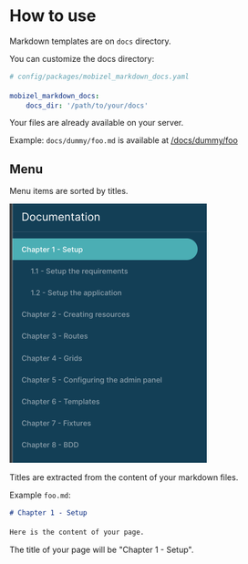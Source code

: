 # How to use

Markdown templates are on `docs` directory.

You can customize the docs directory: 

```yaml
# config/packages/mobizel_markdown_docs.yaml

mobizel_markdown_docs:
    docs_dir: '/path/to/your/docs'
```

Your files are already available on your server.

Example:
`docs/dummy/foo.md` is available at [/docs/dummy/foo](http://localhost:8000/docs/dummy/foo)

## Menu
Menu items are sorted by titles.

![Menu example](images/menu.png)

Titles are extracted from the content of your markdown files.

Example `foo.md`:
```markdown
# Chapter 1 - Setup

Here is the content of your page.
```

The title of your page will be "Chapter 1 - Setup".
